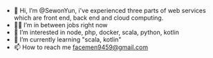 - 👋 Hi, I’m @SewonYun, i've experienced three parts of web services which are front end, back end and cloud computing.
- 🧑‍💼 I’m in between jobs right now
- 👀 I’m interested in node, php, docker, scala, python, kotlin
- 🌱 I’m currently learning "scala, kotlin"
- 📫 How to reach me facemen9459@gmail.com

<!---
SewonYun/SewonYun is a ✨ special ✨ repository because its `README.md` (this file) appears on your GitHub profile.
You can click the Preview link to take a look at your changes.
--->
